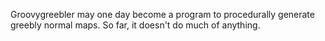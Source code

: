 
Groovygreebler may one day become a program to procedurally generate greebly normal
maps. So far, it doesn't do much of anything.



